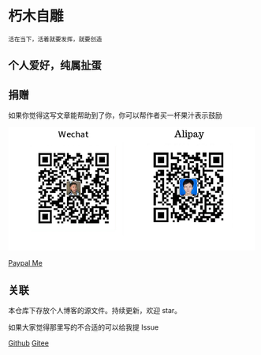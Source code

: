 # 朽木自雕

    活在当下，活着就要发挥，就要创造

## 个人爱好，纯属扯蛋

## 捐赠

如果你觉得这写文章能帮助到了你，你可以帮作者买一杯果汁表示鼓励

![pay](./../../blog/zh-cn/img/pay.png)

[Paypal Me](https://paypal.me/yangfubing)

## 关联

本仓库下存放个人博客的源文件。持续更新，欢迎 star。

如果大家觉得那里写的不合适的可以给我提 Issue

[Github](https://github.com/burningmyself)
[Gitee](https://gitee.com/yangfubing)
